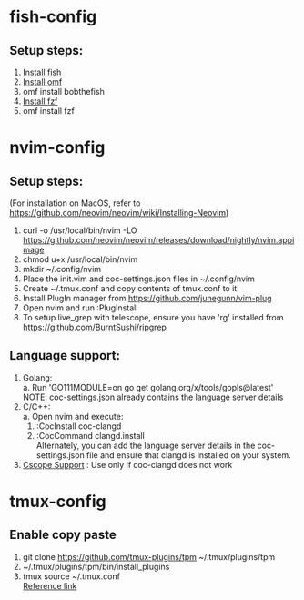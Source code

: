 # fish-config

## Setup steps:<br />
1. [Install fish](https://fishshell.com/)
3. [Install omf](https://github.com/oh-my-fish/oh-my-fish)
4. omf install bobthefish
5. [Install fzf](https://github.com/junegunn/fzf)
7. omf install fzf


# nvim-config

## Setup steps:<br />
(For installation on MacOS, refer to https://github.com/neovim/neovim/wiki/Installing-Neovim)
1. curl -o /usr/local/bin/nvim -LO https://github.com/neovim/neovim/releases/download/nightly/nvim.appimage
2. chmod u+x /usr/local/bin/nvim
4. mkdir ~/.config/nvim
5. Place the init.vim and coc-settings.json files in ~/.config/nvim
6. Create ~/.tmux.conf and copy contents of tmux.conf to it.
7. Install PlugIn manager from https://github.com/junegunn/vim-plug
8. Open nvim and run :PlugInstall
9. To setup live_grep with telescope, ensure you have 'rg' installed from https://github.com/BurntSushi/ripgrep



## Language support:
1. Golang:<br />
  a. Run 'GO111MODULE=on go get golang.org/x/tools/gopls@latest' <br />
  NOTE: coc-settings.json already contains the language server details
2. C/C++:<br />
  a. Open nvim and execute: <br/>
    1) :CocInstall coc-clangd
    2) :CocCommand clangd.install<br /> 
    Alternately, you can add the language server details in the coc-settings.json file and ensure that clangd is installed on your system.<br />
3. [Cscope Support](https://github.com/mfulz/cscope.nvim) : Use only if coc-clangd does not work


# tmux-config

## Enable copy paste
1. git clone https://github.com/tmux-plugins/tpm ~/.tmux/plugins/tpm
2. ~/.tmux/plugins/tpm/bin/install_plugins
3. tmux source ~/.tmux.conf <br />
[Reference link](https://www.seanh.cc/2020/12/27/copy-and-paste-in-tmux/#:~:text=tmux's%20copy%20mode,-tmux%20has%20a&text=In%20tmux%20Ctrl%20%2B%20b%20%5B%20enters,scrolls%20up%20by%20one%20page.)
